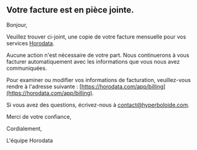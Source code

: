 ## Votre facture est en pièce jointe.

Bonjour,

Veuillez trouver ci-joint, une copie de votre facture mensuelle pour vos services [Horodata](https://horodata.com).

Aucune action n'est nécessaire de votre part. Nous continuerons à vous facturer automatiquement avec les informations que vous nous avez communiquées.

Pour examiner ou modifier vos informations de facturation, veuillez-vous rendre à l'adresse suivante : [https://horodata.com/app/billing](https://horodata.com/app/billing).

Si vous avez des questions, écrivez-nous à [contact@hyperboloide.com](mailto:contact@hyperboloide.com).

Merci de votre confiance,

Cordialement,

L'équipe Horodata
